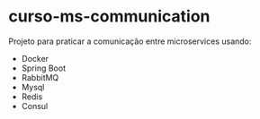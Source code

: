 # curso-ms-communication
Projeto para praticar a comunicação entre microservices usando: 
- Docker
- Spring Boot
- RabbitMQ
- Mysql
- Redis
- Consul
